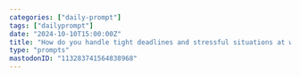 ```yaml
---
categories: ["daily-prompt"]
tags: ["dailyprompt"]
date: "2024-10-10T15:00:00Z"
title: "How do you handle tight deadlines and stressful situations at work?"
type: "prompts"
mastodonID: "113283741564838968"
---
```

